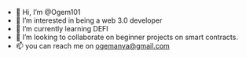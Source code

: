 - 👋 Hi, I’m @Ogem101
- 👀 I’m interested in being a web 3.0 developer
- 🌱 I’m currently learning DEFI
- 💞️ I’m looking to collaborate on beginner projects on smart contracts.
- 📫 you can reach me on ogemanya@gmail.com

<!---
Ogem101/Ogem101 is a ✨ special ✨ repository because its `README.md` (this file) appears on your GitHub profile.
You can click the Preview link to take a look at your changes.
--->
